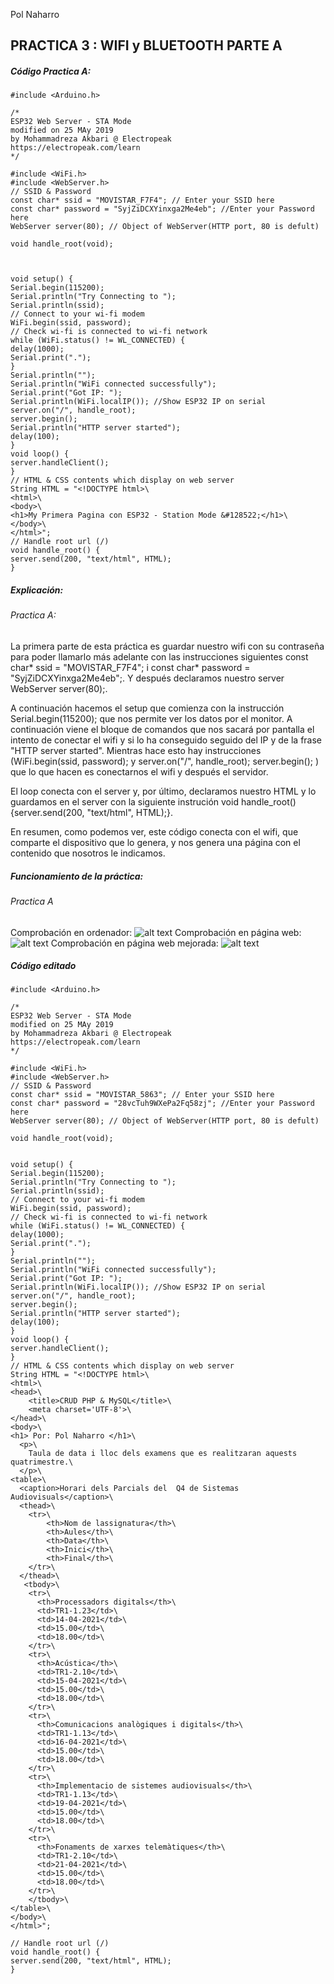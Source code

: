 Pol Naharro
## PRACTICA 3 : WIFI y BLUETOOTH PARTE A

##### Código Practica A: 

```
#include <Arduino.h>

/*
ESP32 Web Server - STA Mode
modified on 25 MAy 2019
by Mohammadreza Akbari @ Electropeak
https://electropeak.com/learn
*/

#include <WiFi.h>
#include <WebServer.h>
// SSID & Password
const char* ssid = "MOVISTAR_F7F4"; // Enter your SSID here
const char* password = "SyjZiDCXYinxga2Me4eb"; //Enter your Password here
WebServer server(80); // Object of WebServer(HTTP port, 80 is defult)

void handle_root(void);



void setup() {
Serial.begin(115200);
Serial.println("Try Connecting to ");
Serial.println(ssid);
// Connect to your wi-fi modem
WiFi.begin(ssid, password);
// Check wi-fi is connected to wi-fi network
while (WiFi.status() != WL_CONNECTED) {
delay(1000);
Serial.print(".");
}
Serial.println("");
Serial.println("WiFi connected successfully");
Serial.print("Got IP: ");
Serial.println(WiFi.localIP()); //Show ESP32 IP on serial
server.on("/", handle_root);
server.begin();
Serial.println("HTTP server started");
delay(100);
}
void loop() {
server.handleClient();
}
// HTML & CSS contents which display on web server
String HTML = "<!DOCTYPE html>\
<html>\
<body>\
<h1>My Primera Pagina con ESP32 - Station Mode &#128522;</h1>\
</body>\
</html>";
// Handle root url (/)
void handle_root() {
server.send(200, "text/html", HTML);
}
```

##### Explicación:

###### Practica A: 

La primera parte de esta práctica es guardar nuestro wifi con su contraseña para poder llamarlo más adelante con las instrucciones siguientes
const char* ssid = "MOVISTAR_F7F4"; i const char* password = "SyjZiDCXYinxga2Me4eb";. Y después declaramos nuestro server WebServer server(80);.

A continuación hacemos el setup que comienza con la instrucción Serial.begin(115200); que nos permite ver los datos por el monitor. A continuación viene el bloque de comandos que nos sacará por pantalla el intento de conectar el wifi y si lo ha conseguido seguido del IP y de la frase "HTTP server started". Mientras hace esto hay instrucciones (WiFi.begin(ssid, password); y server.on("/", handle_root); server.begin(); ) que lo que hacen es conectarnos el wifi y después el servidor.

El loop conecta con el server y, por último, declaramos nuestro HTML y lo guardamos en el server con la siguiente instrución void handle_root() {server.send(200, "text/html", HTML);}.

En resumen, como podemos ver, este código conecta con el wifi, que comparte el dispositivo que lo genera, y nos genera una página con el contenido que nosotros le indicamos. 

##### Funcionamiento de la práctica:

###### Practica A
Comprobación en ordenador:
![alt text](wifi1.jpg)
Comprobación en página web:
![alt text](wifi3.jpg)
Comprobación en página web mejorada:
![alt text](wifi2.jpg)

##### Código editado
```
#include <Arduino.h>

/*
ESP32 Web Server - STA Mode
modified on 25 MAy 2019
by Mohammadreza Akbari @ Electropeak
https://electropeak.com/learn
*/

#include <WiFi.h>
#include <WebServer.h>
// SSID & Password
const char* ssid = "MOVISTAR_5863"; // Enter your SSID here
const char* password = "28vcTuh9WXePa2Fq58zj"; //Enter your Password here
WebServer server(80); // Object of WebServer(HTTP port, 80 is defult)

void handle_root(void);


void setup() {
Serial.begin(115200);
Serial.println("Try Connecting to ");
Serial.println(ssid);
// Connect to your wi-fi modem
WiFi.begin(ssid, password);
// Check wi-fi is connected to wi-fi network
while (WiFi.status() != WL_CONNECTED) {
delay(1000);
Serial.print(".");
}
Serial.println("");
Serial.println("WiFi connected successfully");
Serial.print("Got IP: ");
Serial.println(WiFi.localIP()); //Show ESP32 IP on serial
server.on("/", handle_root);
server.begin();
Serial.println("HTTP server started");
delay(100);
}
void loop() {
server.handleClient();
}
// HTML & CSS contents which display on web server
String HTML = "<!DOCTYPE html>\
<html>\
<head>\
	<title>CRUD PHP & MySQL</title>\
	<meta charset='UTF-8'>\
</head>\
<body>\
<h1> Por: Pol Naharro </h1>\
  <p>\
    Taula de data i lloc dels examens que es realitzaran aquests quatrimestre.\
  </p>\
<table>\
  <caption>Horari dels Parcials del  Q4 de Sistemas Audiovisuals</caption>\
  <thead>\
    <tr>\
        <th>Nom de lassignatura</th>\
        <th>Aules</th>\
        <th>Data</th>\
        <th>Inici</th>\
        <th>Final</th>\
    </tr>\
  </thead>\
   <tbody>\
    <tr>\
      <th>Processadors digitals</th>\
      <td>TR1-1.23</td>\
      <td>14-04-2021</td>\
      <td>15.00</td>\
      <td>18.00</td>\
    </tr>\
    <tr>\
      <th>Acústica</th>\
      <td>TR1-2.10</td>\
      <td>15-04-2021</td>\
      <td>15.00</td>\
      <td>18.00</td>\
    </tr>\
    <tr>\
      <th>Comunicacions analògiques i digitals</th>\
      <td>TR1-1.13</td>\
      <td>16-04-2021</td>\
      <td>15.00</td>\
      <td>18.00</td>\
    </tr>\
    <tr>\
      <th>Implementacio de sistemes audiovisuals</th>\
      <td>TR1-1.13</td>\
      <td>19-04-2021</td>\
      <td>15.00</td>\
      <td>18.00</td>\
    </tr>\
    <tr>\
      <th>Fonaments de xarxes telemàtiques</th>\
      <td>TR1-2.10</td>\
      <td>21-04-2021</td>\
      <td>15.00</td>\
      <td>18.00</td>\
    </tr>\
    </tbody>\
</table>\
</body>\
</html>";

// Handle root url (/)
void handle_root() {
server.send(200, "text/html", HTML);
}

```